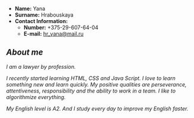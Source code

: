* **Name:** Yana 
* **Surname:** Hrabouskaya 
* **Сontact Information:**
   * **Number:** +375-29-607-64-04
   * **E-mail:** hr_yana@mail.ru

## ***About me***

*I am a lawyer by profession.*

*I recently started learning HTML, CSS and Java Script. I love to learn something new and learn quickly. 
My positive qualities are perseverance, attentiveness, responsibility and the ability to work in a team. I like to algorithmize everything.*

*My English level is A2. And I study every day to improve my English faster.*
